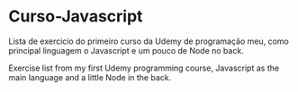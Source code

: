 # Curso-Javascript
 Lista de exercicio do primeiro curso da Udemy de programação meu, como principal linguagem o Javascript e um pouco de Node no back.

 Exercise list from my first Udemy programming course, Javascript as the main language and a little Node in the back.
